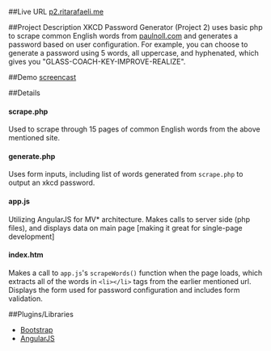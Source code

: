 ##Live URL
[p2.ritarafaeli.me](http://p2.ritarafaeli.me)


##Project Description
XKCD Password Generator (Project 2) uses basic php to scrape common English words from [paulnoll.com](http://www.paulnoll.com/Books/Clear-English/) and generates a password based on user configuration. For example, you can choose to generate a password using 5 words, all uppercase, and hyphenated, which gives you "GLASS-COACH-KEY-IMPROVE-REALIZE".

##Demo
[screencast](http://screencast.com/t/e3Nuptqq)

##Details
#### scrape.php
 Used to scrape through 15 pages of common English words from the above mentioned site.
#### generate.php
 Uses form inputs, including list of words generated from `scrape.php` to output an xkcd password.
#### app.js
 Utilizing AngularJS for MV* architecture. Makes calls to server side (php files), and displays data on main page [making it great for single-page development]
#### index.htm
 Makes a call to `app.js`'s `scrapeWords()` function when the page loads, which extracts all of the words in `<li></li>` tags from the earlier mentioned url. Displays the form used for password configuration and includes form validation.

##Plugins/Libraries
* [Bootstrap](http://getbootstrap.com/)
* [AngularJS](https://angularjs.org/)
